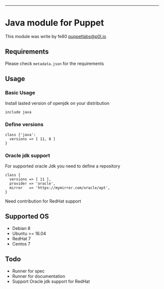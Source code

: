 ---
# Java module for Puppet

This module was write by fe80 <puppetlabs@p0l.io>

## Requirements

Please check `metadata.json` for the requirements

## Usage

### Basic Usage

Install lasted version of openjdk on your distribution

```puppet
include java
```

### Define versions

```puppet
class {'java':
  versions => [ 11, 8 ]
}
```

### Oracle jdk support

For supported oracle Jdk you need to define a repository

```puppet
class {
  versions => [ 11 ],
  provider => 'oracle',
  mirror   => 'https://mymirror.com/oracle/apt',
}
```

Need contribution for RedHat support

## Supported OS

* Debian 8
* Ubuntu >= 16.04
* RedHat 7
* Centos 7

## Todo
* Runner for spec
* Runner for documentation
* Support Oracle jdk support for RedHat
